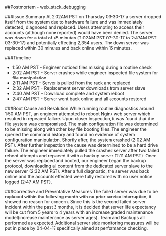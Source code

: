 ##Postmortem - web_stack_debugging

###Issue Summary
At 2:02AM PST on Thursday 03-30-17 a server dropped itself from the system due
to hardware failure and was immediately detected, diagnosed and replaced.
Users attempting to access their accounts (although none reported) would have
been denied. The server was down for a total of 45 minutes
(2:02AM PST 03-30-17 to 2:47AM PST 03-30-17) and potentially effecting 2,354
users. The down server was replaced within 30 minutes and back online within
15 minutes.

###Timeline
- 1:50 AM PST - Engineer noticed files missing during a routine check
- 2:02 AM PST - Server crashes while engineer inspected file system for file
manipulation
- 2:11 AM PST - Server is pulled from the rack and replaced
- 2:32 AM PST - Replacement server downloads from server slave
- 2:40 AM PST - Download complete and system reboot
- 2:47 AM PST - Server went back online and all accounts restored

###Root Cause and Resolution
While running routine diagnostics around 1:50 AM PST, an engineer attempted to
reboot Nginx web server which resulted in repeated failure. Upon closer
inspection, it was found that the file system was compromised. The main
configuration file was determined to be missing along with other key file
booting files. The engineer the queried the command history and found no
evidence of system configuration manipulation. Shortly after, the system
crashed (2:02 AM PST). After further inspection the cause was determined to
be a hard drive failure. The engineer immediately pulled the crashed server
after two failed reboot attempts and replaced it with a backup server
(2:11 AM PST). Once the server was replaced and booted, our engineer began
the backup protocol, downloading all content from the dedicated server slave
to the new server (2:32 AM PST). After a full diagnostic, the server was back
online and the accounts effected were fully restored with no user notice
logged (2:47 AM PST).

###Corrective and Preventative Measures
The failed server was due to be replaced within the following month with no
prior service interruption, it showed no reason for concern. Since this
is the second failed server incident within the past 2 months, it is decided
that server life expectancy will be cut from 5 years to 4 years with an
increase graded maintenance model(increase maintenance as server ages). Team
and Backups all performed as expected. Additional server side monitoring
measures will be put in place by 04-04-17 specifically aimed at performance
checking.
